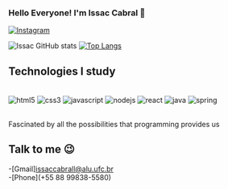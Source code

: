 
### Hello Everyone! I'm Issac Cabral 👋

[![Instagram](https://img.shields.io/badge/Instagram-E4405F?style=for-the-badge&logo=instagram&logoColor=white)](http://instagram.com/issac.cabral/)

![Issac GitHub stats](https://github-readme-stats.vercel.app/api?username=issaccabral&show_icons=true&theme=radical)
[![Top Langs](https://github-readme-stats.vercel.app/api/top-langs/?username=issaccabral)](https://github.com/anuraghazra/github-readme-stats)

## Technologies I study

<div style="display: inline_block"><br/>
    <img align="center" alt="html5" src="https://img.shields.io/badge/HTML5-E34F26?style=for-the-badge&logo=html5&logoColor=white" />
    <img align="center" alt="css3" src="https://img.shields.io/badge/CSS3-1572B6?style=for-the-badge&logo=css3&logoColor=white" />
    <img align="center" alt="javascript" src="https://img.shields.io/badge/JavaScript-F7DF1E?style=for-the-badge&logo=javascript&logoColor=black" />
    <img align="center" alt="nodejs" src="https://img.shields.io/badge/Node.js-43853D?style=for-the-badge&logo=node.js&logoColor=white" />
    <img align="center" alt="react" src="https://img.shields.io/badge/React-20232A?style=for-the-badge&logo=react&logoColor=61DAFB" />
    <img align="center" alt="java" src="https://img.shields.io/badge/Java-ED8B00?style=for-the-badge&logo=java&logoColor=white" />
    <img align="center" alt="spring" src="https://img.shields.io/badge/Spring-6DB33F?style=for-the-badge&logo=spring&logoColor=white" />
</div><br>


Fascinated by all the possibilities that programming provides us

## Talk to me 😉
-[Gmail]issaccabrall@alu.ufc.br<br>
-[Phone](+55 88 99838-5580)<br> 
